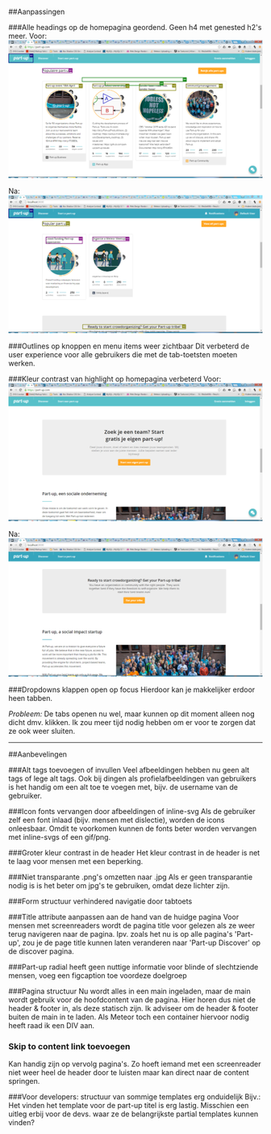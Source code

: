 
##Aanpassingen

###Alle headings op de homepagina geordend. Geen h4 met genested h2's meer. 
Voor:
![heading voor](headings-voor.PNG)

Na:
![heading na](headings-na.PNG)

###Outlines op knoppen en menu items weer zichtbaar
Dit verbeterd de user experience voor alle gebruikers die met de tab-toetsten moeten werken.

###Kleur contrast van highlight op homepagina verbeterd
Voor:
![contrast voor](contrast-voor.PNG)

Na: 
![contrast voor](contrast-na.PNG)

###Dropdowns klappen open op focus
Hierdoor kan je makkelijker erdoor heen tabben. 

*Probleem:* De tabs openen nu wel, maar kunnen op dit moment alleen nog dicht dmv. klikken. Ik zou meer tijd nodig hebben om er voor te zorgen dat ze ook weer sluiten.

-----

##Aanbevelingen

###Alt tags toevoegen of invullen
Veel afbeeldingen hebben nu geen alt tags of lege alt tags. Ook bij dingen als profielafbeeldingen van gebruikers is het handig om een alt toe te voegen met, bijv. de username van de gebruiker.

###Icon fonts vervangen door afbeeldingen of inline-svg
Als de gebruiker zelf een font inlaad (bijv. mensen met dislectie), worden de icons onleesbaar. Omdit te voorkomen kunnen de fonts beter worden vervangen met inline-svgs of een gif/png. 

###Groter kleur contrast in de header
Het kleur contrast in de header is net te laag voor mensen met een beperking.

###Niet transparante .png's omzetten naar .jpg
Als er geen transparantie nodig is is het beter om jpg's te gebruiken, omdat deze lichter zijn.

###Form structuur verhindered navigatie door tabtoets

###Title attribute aanpassen aan de hand van de huidge pagina
Voor mensen met screenreaders wordt de pagina title voor gelezen als ze weer terug navigeren naar de pagina. Ipv. zoals het nu is op alle pagina's 'Part-up', zou je de page title kunnen laten veranderen naar 'Part-up Discover' op de discover pagina.

###Part-up radial heeft geen nuttige informatie voor blinde of slechtziende mensen, voeg een figcaption toe voordeze doelgroep

###Pagina structuur
Nu wordt alles in een main ingeladen, maar de main wordt gebruik voor de hoofdcontent van de pagina. Hier horen dus niet de header & footer in, als deze statisch zijn. Ik adviseer om de header & footer buiten de main in te laden. Als Meteor toch een container hiervoor nodig heeft raad ik een DIV aan. 

### Skip to content link toevoegen
Kan handig zijn op vervolg pagina's. Zo hoeft iemand met een screenreader niet weer heel de header door te luisten maar kan direct naar de content springen.

###Voor developers: structuur van sommige templates erg onduidelijk
Bijv.: Het vinden het template voor de part-up titel is erg lastig. Misschien een uitleg erbij voor de devs. waar ze de belangrijkste partial templates kunnen vinden?

